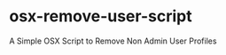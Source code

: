 osx-remove-user-script
======================

A Simple OSX Script to Remove Non Admin User Profiles
